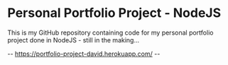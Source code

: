 # Personal Portfolio Project - NodeJS

This is my GitHub repository containing code for my personal portfolio project done in NodeJS - still in the making...

-- https://portfolio-project-david.herokuapp.com/ --
